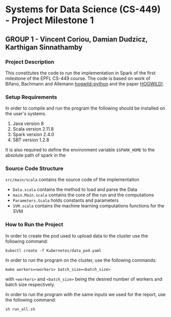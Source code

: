 # Systems for Data Science (CS-449) - Project Milestone 1
## GROUP 1 - Vincent Coriou, Damian Dudzicz, Karthigan Sinnathamby

### Project Description

This constitutes the code to run the implementation in Spark of the first milestone of the EPFL CS-449 course. The code is based on work of Bifano, Bachmann and Allemann [hogwild-python](https://github.com/liabifano/hogwild-python/) and the paper [HOGWILD!](https://arxiv.org/abs/1106.5730).

### Setup Requirements

In order to compile and run the program the following should be installed on the user's systems.

1. Java version 8
2. Scala version 2.11.8
3. Spark version 2.4.0
4. SBT version 1.2.8

It is also required to define the environment variable ```$SPARK_HOME``` to the absolute path of spark in the

### Source Code Structure

```src/main/scala``` contains the source code of the implementaiton
* ```Data.scala``` contains the method to load and parse the Data
* ```main.Main.scala``` contains the core of the run and the computations
* ```Parameters.Scala``` holds constants and parameters
* ```SVM.scala``` contains the machine learning computations functions for the SVM

### How to Run the Project

In order to create the pod used to upload data to the cluster use the following command:

```
kubectl create -f Kubernetes/data_pod.yaml
```

In order to run the program on the cluster, use the following commands:

```
make workers=<workers> batch_size=<batch_size>
```

with `<workers>` and `<batch_size>` being the desired number of workers and batch size respectively.

In order to run the program with the same inputs we used for the report, use the following command:

```
sh run_all.sh
```
